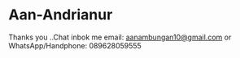 # Aan-Andrianur
Thanks you ..Chat inbok me email: aanambungan10@gmail.com or WhatsApp/Handphone: 089628059555
